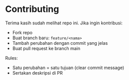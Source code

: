 # Contributing

Terima kasih sudah melihat repo ini. Jika ingin kontribusi:
- Fork repo
- Buat branch baru: `feature/<nama>`
- Tambah perubahan dengan commit yang jelas
- Buat pull request ke branch main

Rules:
- Satu perubahan = satu tujuan (clear commit message)
- Sertakan deskripsi di PR
